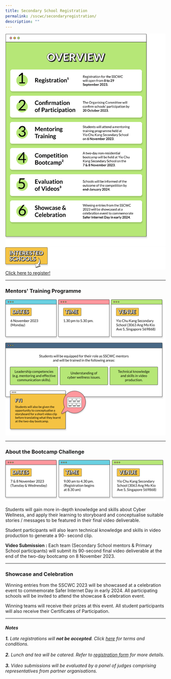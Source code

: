 ```yaml
---
title: Secondary School Registration
permalink: /sscwc/secondaryregistration/
description: ""
---
```

![Overview](/images/Sscwc/secschoverview.png)
![Interested Schools](/images/Sscwc/interestedschools_.png)
[Click here to register!](google.com)

---

### **Mentors' Training Programme**
![Mentor Training Programme](/images/Sscwc/mentoring%20programme.png)

---

### **About the Bootcamp Challenge** 
![Bootcamp Details](/images/Sscwc/bootcamp%20details.png)

Students will gain more in-depth knowledge and skills about Cyber Wellness, and apply their learning to storyboard and conceptualise suitable stories / messages to be featured in their final video deliverable.

Student participants will also learn technical knowledge and skills in video production to generate a 90- second clip.

**Video Submission :** Each team (Secondary School mentors &amp; Primary School participants) will submit its 90-second final video deliverable at the end of the two-day bootcamp on 8 November 2023. 

---

### **Showcase and Celebration** 
Winning entries from the SSCWC 2023 will be showcased at a celebration event to commemorate Safer Internet Day in early 2024. All participating schools will be invited to attend the showcase &amp; celebration event.

Winning teams will receive their prizes at this event. All student participants will also receive their Certificates of Participation. 

---

###### **Notes** <br><br>**1.** Late registrations will **not be accepted**. Click [here](google.com) for terms and conditions.<br><br>**2.** Lunch and tea will be catered. Refer to [registration form](google.com) for more details. <br><br>**3.** Video submissions will be evaluated by a panel of judges comprising representatives from partner organisations.